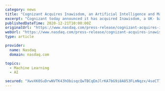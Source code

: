 ```yaml
---
category: news
title: "Cognizant Acquires Inawisdom, an Artificial Intelligence and Machine Learning Services Expert"
excerpt: "Cognizant today announced it has acquired Inawisdom, a UK- based, privately-held consultancy specializing in artificial intelligence, machine learning, and data analytics to help businesses make better,"
publishedDateTime: 2020-12-21T10:00:00Z
originalUrl: "https://www.nasdaq.com/press-release/cognizant-acquires-inawisdom-an-artificial-intelligence-and-machine-learning-services"
webUrl: "https://www.nasdaq.com/press-release/cognizant-acquires-inawisdom-an-artificial-intelligence-and-machine-learning-services"
type: article

provider:
  name: Nasdaq
  domain: nasdaq.com

topics:
  - Machine Learning
  - AI

secured: "XwvXK0SuDrwNVTK43hObisqcQwTBCqEmJlrKA7bG9i8A853FLmNqzx/4seCT779KaCRmBzzzcS1BXEVdvu8+k2TMYqfLzxQK1QoHUI6LkpjXM+AkF15yIK/4h6DV6UzA4IeXgEA59BfOtuYXd8n7gsfaysQo0K2H7PuIBM5OtLXaWgQpzBPqvWRBRw72hqlKdW/P0ITscwMvaopBZfHZclrCtNbURsKfriKwhatKTRu6qEE8JvH1dRmGC7KHvq4rpULR6MgeW4MHoMKls5gLWJkACQDIiRArZqmOmxyzl6H/t9g/7iDmQSCW1wP2bJdMJSvaCOdgE9A8/xweWaqXBzEBTMZq5yizKzCSMLyNhr8=;Xy6bGukmNtjDkY8pZzJYqg=="
---
```


